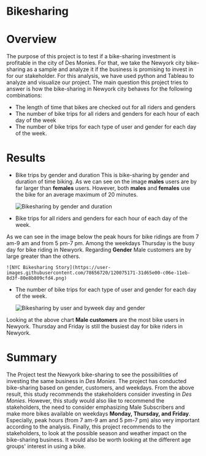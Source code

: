 # Bikesharing

# Overview
The purpose of this project is to test if a bike-sharing investment is profitable in the city of Des Monies. For that, we take the Newyork city bike-sharing as a sample and analyze it if the business is promising to invest in for our stakeholder. For this analysis, we have used python and Tableau to analyze and visualize our project. The main question this project tries to answer is how the bike-sharing in Newyork city behaves for the following combinations:  
 
- The length of time that bikes are checked out for all riders and genders
- The number of bike trips for all riders and genders for each hour of each day of the week
- The number of bike trips for each type of user and gender for each day of the week.

# Results
 - Bike trips by gender and duration
This is bike-sharing by gender and duration of time biking.  As we can see on the image **males** users are by far larger than **females** users. However, both **males** and **females** use the bike for an average maximum of 20 minutes.
      
   ![Bikesharing by gender and duration](https://user-images.githubusercontent.com/78656720/120075147-208d5180-c06e-11eb-806a-ae7b313af26a.png)

- Bike trips for all riders and genders for each hour of each day of the week.

As we can see in the image below the peak hours for bike ridings are from 7 am-9 am and from 5 pm-7 pm. Among the weekdays Thursday is the busy day for bike riding in Newyork. Regarding **Gender** Male customers are by large greater than the others.

    ![NYC Bikesharing Story](https://user-images.githubusercontent.com/78656720/120075171-31d65e00-c06e-11eb-8d3f-80e8b809cfd4.png)

- The number of bike trips for each type of user and gender for each day of the week.
    
     ![Bikesharing by user and byweek day and gender](https://user-images.githubusercontent.com/78656720/120075589-e91fa480-c06f-11eb-9fa9-6aadd1b38b07.png)
     
Looking at the above chart **Male customers** are the most bike users in Newyork. Thursday and Friday is still the busiest day for bike riders in Newyork. 



# Summary
The Project test the Newyork bike-sharing to see the possibilities of investing the same business in *Des Monies*. The project has conducted bike-sharing based on gender, customers, and weekdays. From the above result, this study recommends the stakeholders consider investing in *Des Monies*. However, this study would also like to recommend the stakeholders, the need to consider emphasizing Male Subscribers and make more bikes available on weekdays  **Monday, Thursday, and Friday**. Especially, peak hours (from 7 am-9 am and 5 pm-7 pm) also very important according to the analysis. Finally, this project recommends to the stakeholders,  to look at the possible season and weather impact on the bike-sharing business. It would also be worth looking at the different age groups' interest in using a bike.

